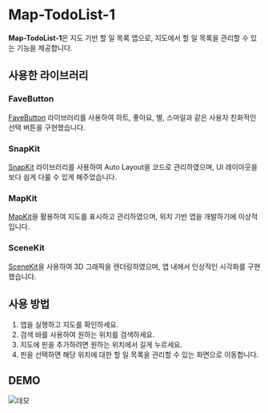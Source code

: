 # Map-TodoList-1

**Map-TodoList-1**은 지도 기반 할 일 목록 앱으로, 지도에서 할 일 목록을 관리할 수 있는 기능을 제공합니다.

## 사용한 라이브러리

### FaveButton
[FaveButton](https://github.com/xhamr/fave-button) 라이브러리를 사용하여 하트, 좋아요, 별, 스마일과 같은 사용자 친화적인 선택 버튼을 구현했습니다.

### SnapKit
[SnapKit](https://github.com/SnapKit/SnapKit) 라이브러리를 사용하여 Auto Layout을 코드로 관리하였으며, UI 레이아웃을 보다 쉽게 다룰 수 있게 해주었습니다.

### MapKit
[MapKit](https://developer.apple.com/documentation/mapkit)을 활용하여 지도를 표시하고 관리하였으며, 위치 기반 앱을 개발하기에 이상적입니다.

### SceneKit
[SceneKit](https://developer.apple.com/documentation/scenekit)을 사용하여 3D 그래픽을 렌더링하였으며, 앱 내에서 인상적인 시각화를 구현했습니다.

## 사용 방법

1. 앱을 실행하고 지도를 확인하세요.
2. 검색 바를 사용하여 원하는 위치를 검색하세요.
3. 지도에 핀을 추가하려면 원하는 위치에서 길게 누르세요.
4. 핀을 선택하면 해당 위치에 대한 할 일 목록을 관리할 수 있는 화면으로 이동합니다.

## DEMO
![데모](https://github.com/extrayugen/Map-TodoList-1/assets/59593892/3259c9c8-0231-46b4-b4e9-f0cf1203168a.gif)

